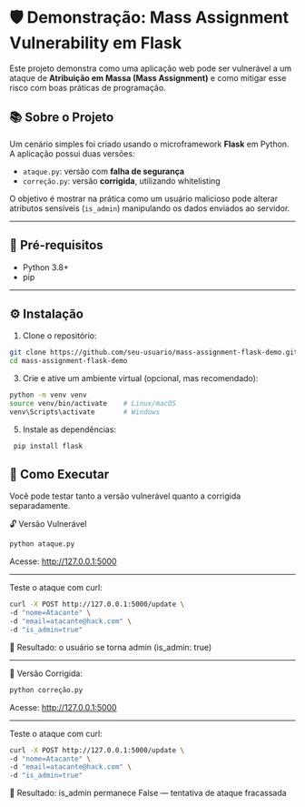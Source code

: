 
# 🛡️ Demonstração: Mass Assignment Vulnerability em Flask

Este projeto demonstra como uma aplicação web pode ser vulnerável a um ataque de **Atribuição em Massa (Mass Assignment)** e como mitigar esse risco com boas práticas de programação.

## 📚 Sobre o Projeto

Um cenário simples foi criado usando o microframework **Flask** em Python. A aplicação possui duas versões:

- `ataque.py`: versão com **falha de segurança**
- `correção.py`: versão **corrigida**, utilizando whitelisting

O objetivo é mostrar na prática como um usuário malicioso pode alterar atributos sensíveis (`is_admin`) manipulando os dados enviados ao servidor.

---

## 🧰 Pré-requisitos

- Python 3.8+
- pip

---

## ⚙️ Instalação

1. Clone o repositório:

```bash
git clone https://github.com/seu-usuario/mass-assignment-flask-demo.git
cd mass-assignment-flask-demo

```

3. Crie e ative um ambiente virtual (opcional, mas recomendado):
```bash
python -m venv venv
source venv/bin/activate    # Linux/macOS
venv\Scripts\activate       # Windows
```
5. Instale as dependências:
```bash
 pip install flask
````

## 🚀 Como Executar
Você pode testar tanto a versão vulnerável quanto a corrigida separadamente.

🔓 Versão Vulnerável
```bash
python ataque.py
```
Acesse: http://127.0.0.1:5000

---

Teste o ataque com curl:
````bash
curl -X POST http://127.0.0.1:5000/update \
-d "nome=Atacante" \
-d "email=atacante@hack.com" \
-d "is_admin=true"

`````
📌 Resultado: o usuário se torna admin (is_admin: true)

---
🔐 Versão Corrigida:
```bash
python correção.py
```
Acesse: http://127.0.0.1:5000

---
Teste o ataque com curl:
````bash
curl -X POST http://127.0.0.1:5000/update \
-d "nome=Atacante" \
-d "email=atacante@hack.com" \
-d "is_admin=true"
````
📌 Resultado: is_admin permanece False — tentativa de ataque fracassada











